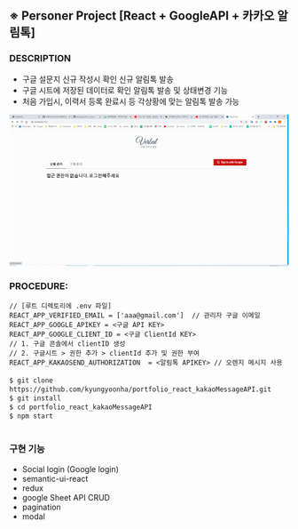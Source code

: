 ## ※ Personer Project [React + GoogleAPI + 카카오 알림톡]

### DESCRIPTION

-   구글 설문지 신규 작성시 확인 신규 알림톡 발송
-   구글 시트에 저장된 데이터로 확인 알림톡 발송 및 상태변경 기능
-   처음 가입시, 이력서 등록 완료시 등 각상황에 맞는 알림톡 발송 가능

![img](./img/알림톡.gif)

### PROCEDURE:

```
// [루트 디렉토리에 .env 파일]
REACT_APP_VERIFIED_EMAIL = ['aaa@gmail.com']  // 관리자 구글 이메일
REACT_APP_GOOGLE_APIKEY = <구글 API KEY>
REACT_APP_GOOGLE_CLIENT_ID = <구글 ClientId KEY>
// 1. 구글 콘솔에서 clientID 생성
// 2. 구글시트 > 권한 추가 > clientId 추가 및 권한 부여
REACT_APP_KAKAOSEND_AUTHORIZATION  = <알림톡 APIKEY> // 오렌지 메시지 사용

$ git clone https://github.com/kyungyoonha/portfolio_react_kakaoMessageAPI.git
$ git install
$ cd portfolio_react_kakaoMessageAPI
$ npm start


```

### 구현 기능

-   Social login (Google login)
-   semantic-ui-react
-   redux
-   google Sheet API CRUD
-   pagination
-   modal
